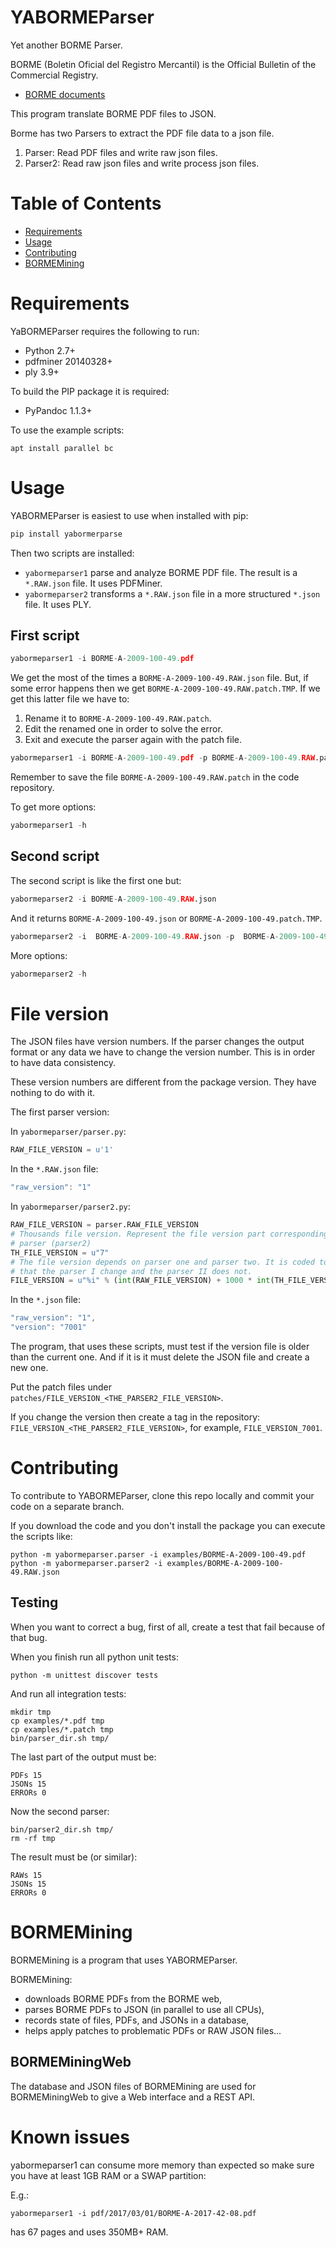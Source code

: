 # YABORMEParser

Yet another BORME Parser.

BORME (Boletin Oficial del Registro Mercantil) is the Official Bulletin of the
Commercial Registry.

* [BORME documents](https://boe.es/diario_borme/)

This program translate BORME PDF files to JSON.

Borme has two Parsers to extract the PDF file data to a json file.

1. Parser: Read PDF files and write raw json files.
2. Parser2: Read raw json files and write process json files.


# Table of Contents

* [Requirements](#requirements)
* [Usage](#usage)
* [Contributing](#contributing)
* [BORMEMining](#bormemining)

# Requirements

YaBORMEParser requires the following to run:

* Python 2.7+
* pdfminer 20140328+
* ply 3.9+

To build the PIP package it is required:

* PyPandoc 1.1.3+

To use the example scripts:

```
apt install parallel bc
```

# Usage

YABORMEParser is easiest to use when installed with pip:

```sh
pip install yabormerparse
```

Then two scripts are installed:

* `yabormeparser1` parse and analyze BORME PDF file. The result is a
  `*.RAW.json` file. It uses PDFMiner.
* `yabormeparser2` transforms a `*.RAW.json` file in a more structured `*.json`
  file. It uses PLY.

## First script

```python
yabormeparser1 -i BORME-A-2009-100-49.pdf
```

We get the most of the times a `BORME-A-2009-100-49.RAW.json` file. But, if some
error happens then we get `BORME-A-2009-100-49.RAW.patch.TMP`. If we get this
latter file we have to:

1. Rename it to `BORME-A-2009-100-49.RAW.patch`.
2. Edit the renamed one in order to solve the error.
3. Exit and execute the parser again with the patch file.

```python
yabormeparser1 -i BORME-A-2009-100-49.pdf -p BORME-A-2009-100-49.RAW.patch
```

Remember to save the file `BORME-A-2009-100-49.RAW.patch` in the code
repository.

To get more options:

```python
yabormeparser1 -h
```

## Second script

The second script is like the first one but:

```python
yabormeparser2 -i BORME-A-2009-100-49.RAW.json
```

And it returns `BORME-A-2009-100-49.json` or `BORME-A-2009-100-49.patch.TMP`.

```python
yabormeparser2 -i  BORME-A-2009-100-49.RAW.json -p  BORME-A-2009-100-49.patch
```

More options:

```python
yabormeparser2 -h
```

# File version

The JSON files have version numbers. If the parser changes the output format or
any data we have to change the version number. This is in order to have
data consistency.

These  version numbers are different from the package version. They have
nothing to do with it.

The first parser version:

In `yabormeparser/parser.py`:

```python
RAW_FILE_VERSION = u'1'
```

In the `*.RAW.json` file:

```js
"raw_version": "1"
```

In `yabormeparser/parser2.py`:

```python
RAW_FILE_VERSION = parser.RAW_FILE_VERSION
# Thousands file version. Represent the file version part corresponding to this
# parser (parser2)
TH_FILE_VERSION = u"7"
# The file version depends on parser one and parser two. It is coded to avoid
# that the parser I change and the parser II does not.
FILE_VERSION = u"%i" % (int(RAW_FILE_VERSION) + 1000 * int(TH_FILE_VERSION))
```

In the `*.json` file:

```js
"raw_version": "1",
"version": "7001"
```

The program, that uses these scripts, must test if the version file is older
than the current one. And if it is it must delete the JSON file and create a
new one.

Put the patch files under `patches/FILE_VERSION_<THE_PARSER2_FILE_VERSION>`.

If you change the version then create a tag in the repository:
`FILE_VERSION_<THE_PARSER2_FILE_VERSION>`, for example, `FILE_VERSION_7001`.


# Contributing

To contribute to YABORMEParser, clone this repo locally and commit your code on
a separate branch.

If you download the code and you don't install the package you can execute the
scripts like:

```
python -m yabormeparser.parser -i examples/BORME-A-2009-100-49.pdf
python -m yabormeparser.parser2 -i examples/BORME-A-2009-100-49.RAW.json
```

## Testing

When you want to correct a bug, first of all, create a test that fail because
of that bug.

When you finish run all python unit tests:

```
python -m unittest discover tests
```

And run all integration tests:

```
mkdir tmp
cp examples/*.pdf tmp
cp examples/*.patch tmp
bin/parser_dir.sh tmp/
```

The last part of the output must be:

```
PDFs 15
JSONs 15
ERRORs 0
```

Now the second parser:

```
bin/parser2_dir.sh tmp/
rm -rf tmp
```

The result must be (or similar):

```
RAWs 15
JSONs 15
ERRORs 0
```

# BORMEMining

BORMEMining is a program that uses YABORMEParser.

BORMEMining:

* downloads BORME PDFs from the BORME web,
* parses BORME PDFs to JSON (in parallel to use all CPUs),
* records state of files, PDFs, and JSONs in a database,
* helps apply patches to problematic PDFs or RAW JSON files...

## BORMEMiningWeb

The database and JSON files of BORMEMining are used for BORMEMiningWeb to give
a Web interface and a REST API.

# Known issues

yabormeparser1 can consume more memory than expected so make sure you have at least 1GB RAM or a SWAP partition:

E.g.:

```
yabormeparser1 -i pdf/2017/03/01/BORME-A-2017-42-08.pdf
```

has 67 pages and uses 350MB+ RAM.



